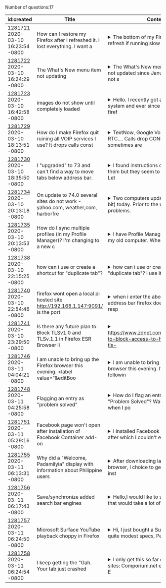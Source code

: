 Number of questions:17

| id:created | Title | Content | Tags |
| --- | --- | --- | --- |
| [1281721](https://support.mozilla.org/questions/1281721)<br>2020-03-10 16:23:54 -0800 | How can I restore my Firefox after I refreshed it.  I lost everything.  I want a |<details><summary>The bottom of my Firefox page said to refresh if running slow or something like </summary>that.  I clicked it and lost EVERYTHING.  It says that my passwords and many other things would be saved.  They weren't.  Is there someone who can talk me through this?</details> | [firefox-730](https://support.mozilla.org/en-US/questions/firefox?tagged=firefox-730);[other](https://support.mozilla.org/en-US/questions/firefox?tagged=other);[desktop](https://support.mozilla.org/en-US/questions/firefox?tagged=desktop);[mac-os](https://support.mozilla.org/en-US/questions/firefox?tagged=mac-os);|
| [1281722](https://support.mozilla.org/questions/1281722)<br>2020-03-10 16:24:29 -0800 | The What's New menu item not updating |<details><summary>The What's New menu item/widget has not updated since January 7, 2020. I'm not s</summary>ure if there are just no new updates being posted there, or if there is something wrong with the feature. I've seen this error on all versions of Firefox Nightly and Firefox (stable release) from, wel...</details> | [other](https://support.mozilla.org/en-US/questions/firefox?tagged=other);[desktop](https://support.mozilla.org/en-US/questions/firefox?tagged=desktop);[mac-os](https://support.mozilla.org/en-US/questions/firefox?tagged=mac-os);[wnp](https://support.mozilla.org/en-US/questions/firefox?tagged=wnp);[whatsnewpage](https://support.mozilla.org/en-US/questions/firefox?tagged=whatsnewpage);[firefoxnightlyproblem](https://support.mozilla.org/en-US/questions/firefox?tagged=firefoxnightlyproblem);|
| [1281723](https://support.mozilla.org/questions/1281723)<br>2020-03-10 16:42:58 -0800 | images do not show until completely loaded |<details><summary>Hello. I recently got a new operating system and ever since then images in firef</summary>ox are not shown until they are completely loaded, unlike before where they were partially shown from top to bottom during loading. I am using the firefox profile from the old OS but I've tried the tr...</details> | [firefox-730](https://support.mozilla.org/en-US/questions/firefox?tagged=firefox-730);[desktop](https://support.mozilla.org/en-US/questions/firefox?tagged=desktop);[fix-problems](https://support.mozilla.org/en-US/questions/firefox?tagged=fix-problems);[windows-10](https://support.mozilla.org/en-US/questions/firefox?tagged=windows-10);[images](https://support.mozilla.org/en-US/questions/firefox?tagged=images);[troubleshootingdetailsmissing](https://support.mozilla.org/en-US/questions/firefox?tagged=troubleshootingdetailsmissing);|
| [1281729](https://support.mozilla.org/questions/1281729)<br>2020-03-10 18:13:51 -0800 | How do I make Firefox quit ruining all VOIP services I use? It drops calls const |<details><summary>TextNow, Google Voice, anything RTC.... Calls drop CONSTANTLY, and sometimes are</summary> flat out rejected before I even get a ring. It is obviously caused by firefox itself, too, not each and every individual platform can possibly be responsible for this issue. That would be absurd. Abs...</details> | [firefox-730](https://support.mozilla.org/en-US/questions/firefox?tagged=firefox-730);[firefox-7301](https://support.mozilla.org/en-US/questions/firefox?tagged=firefox-7301);[desktop](https://support.mozilla.org/en-US/questions/firefox?tagged=desktop);[fix-problems](https://support.mozilla.org/en-US/questions/firefox?tagged=fix-problems);[windows-10](https://support.mozilla.org/en-US/questions/firefox?tagged=windows-10);[webrtc](https://support.mozilla.org/en-US/questions/firefox?tagged=webrtc);[textnow](https://support.mozilla.org/en-US/questions/firefox?tagged=textnow);[googlevoice](https://support.mozilla.org/en-US/questions/firefox?tagged=googlevoice);|
| [1281730](https://support.mozilla.org/questions/1281730)<br>2020-03-10 18:35:50 -0800 | I "upgraded" to 73 and can't find a way to move tabs below address bar. |<details><summary>I found instructions on how to move them but they seem to be only up to 71. Let </summary>me make this very clear. This is way beyond my comprehension.  I asked someone for help but they were lost, too.  What is wrong with a simplified way of doing things? Just a move tabs like before...it...</details> | [tabs](https://support.mozilla.org/en-US/questions/firefox?tagged=tabs);[firefox-730](https://support.mozilla.org/en-US/questions/firefox?tagged=firefox-730);[desktop](https://support.mozilla.org/en-US/questions/firefox?tagged=desktop);[windows-10](https://support.mozilla.org/en-US/questions/firefox?tagged=windows-10);|
| [1281734](https://support.mozilla.org/questions/1281734)<br>2020-03-10 20:13:18 -0800 | On update to 74.0  several sites do not work - yahoo.com, weather,com, harborfre |<details><summary>Two computers updated to 74.0 (64 bit) today.  Prior to the update no problems. </summary> After the update several sites are ignored on both machines.  No errors, warnings, etc.  It is as if you never entered the url.  Tried about 50 sites, found 4 that don't work (ones I use regularly). ...</details> | [firefox-740](https://support.mozilla.org/en-US/questions/firefox?tagged=firefox-740);[desktop](https://support.mozilla.org/en-US/questions/firefox?tagged=desktop);[fix-problems](https://support.mozilla.org/en-US/questions/firefox?tagged=fix-problems);[windows-10](https://support.mozilla.org/en-US/questions/firefox?tagged=windows-10);[weathercom](https://support.mozilla.org/en-US/questions/firefox?tagged=weathercom);[harborfreightcom](https://support.mozilla.org/en-US/questions/firefox?tagged=harborfreightcom);[yahoocom](https://support.mozilla.org/en-US/questions/firefox?tagged=yahoocom);[domstoragenext_gen](https://support.mozilla.org/en-US/questions/firefox?tagged=domstoragenext_gen);[troubleshootingdetailsmissing](https://support.mozilla.org/en-US/questions/firefox?tagged=troubleshootingdetailsmissing);|
| [1281735](https://support.mozilla.org/questions/1281735)<br>2020-03-10 20:13:53 -0800 | How do I sync multiple profiles (in my Profile Manager)? I'm changing to a new c |<details><summary>I have Profile Manager with 5 profiles in my old computer. When I initially logg</summary>ed-in to Mozilla/sync in both my old and new computers, it synced my (main) profile. How can I sync the other 4 profiles I have as well?</details> | [firefox-740](https://support.mozilla.org/en-US/questions/firefox?tagged=firefox-740);[other](https://support.mozilla.org/en-US/questions/firefox?tagged=other);[desktop](https://support.mozilla.org/en-US/questions/firefox?tagged=desktop);[windows-10](https://support.mozilla.org/en-US/questions/firefox?tagged=windows-10);[sync](https://support.mozilla.org/en-US/questions/firefox?tagged=sync);|
| [1281738](https://support.mozilla.org/questions/1281738)<br>2020-03-10 22:15:25 -0800 | how can i use or create a shortcut for "duplicate tab"? |<details><summary>how can i use or create a shortcut for "duplicate tab"? i use it constantly!than</summary>ks!</details> | [tabs](https://support.mozilla.org/en-US/questions/firefox?tagged=tabs);[firefox-730](https://support.mozilla.org/en-US/questions/firefox?tagged=firefox-730);[firefox-7301](https://support.mozilla.org/en-US/questions/firefox?tagged=firefox-7301);[desktop](https://support.mozilla.org/en-US/questions/firefox?tagged=desktop);[mac-os](https://support.mozilla.org/en-US/questions/firefox?tagged=mac-os);|
| [1281740](https://support.mozilla.org/questions/1281740)<br>2020-03-10 22:54:46 -0800 | firefox wont open a local pi hosted site http://192.168.1.147:9091/ is the port  |<details><summary>when i enter the above address into the address bar firefox doesnt show ANY resp</summary>onse. ps: the site is for transmission client remote access.</details> | [firefox-730](https://support.mozilla.org/en-US/questions/firefox?tagged=firefox-730);[websites](https://support.mozilla.org/en-US/questions/firefox?tagged=websites);[desktop](https://support.mozilla.org/en-US/questions/firefox?tagged=desktop);|
| [1281741](https://support.mozilla.org/questions/1281741)<br>2020-03-10 23:29:50 -0800 | Is there any future plan to Block TLSv1.0 and TLSv.1.1 in Firefox ESR Browser li |<details><summary>https://www.zdnet.com/article/browsers-to-block-access-to-https-sites-using-tls-</summary>1-0-and-1-1-starting-this-month/Firefox  74.0 has stopped allowing TLSv1.0 and TLSv.1.1 Does latest version of Firefox ESR also blocking them ? Or any chances of blocking them in future ?</details> | [other](https://support.mozilla.org/en-US/questions/firefox?tagged=other);[desktop](https://support.mozilla.org/en-US/questions/firefox?tagged=desktop);|
| [1281746](https://support.mozilla.org/questions/1281746)<br>2020-03-11 04:04:21 -0800 | I am unable to bring up the Firefox browser this evening. <label value="&editBoo |<details><summary>I am unable to bring up  the Firefox browser this evening. It shows the followin</summary>g message...XML Parsing Error: undefined entityLocation: chrome://browser/content/browser.xhtmlLine Number 564, Column 7:     <label <="" pre="" value="&amp;editBookmarkOverlay.name.label;">^Wha...</details> | [desktop](https://support.mozilla.org/en-US/questions/firefox?tagged=desktop);[fix-problems](https://support.mozilla.org/en-US/questions/firefox?tagged=fix-problems);|
| [1281748](https://support.mozilla.org/questions/1281748)<br>2020-03-11 04:25:58 -0800 | Flagging an entry as "problem solved" |<details><summary>How do I flag an entry here as "Problem Solved"?  Was looking for that when I po</summary>sted my last entry but couldn't find it.</details> | [firefox-740](https://support.mozilla.org/en-US/questions/firefox?tagged=firefox-740);[other](https://support.mozilla.org/en-US/questions/firefox?tagged=other);[desktop](https://support.mozilla.org/en-US/questions/firefox?tagged=desktop);[linux](https://support.mozilla.org/en-US/questions/firefox?tagged=linux);|
| [1281751](https://support.mozilla.org/questions/1281751)<br>2020-03-11 05:29:16 -0800 | Facebook page won't open after installation of Facebook Container add-on |<details><summary>I installed Facebook Container add-on, after which I couldn't even open the Face</summary>book page in Firefox and in Chrome. I first disabled the add-on, then removed it, then uninstalled Firefox and installed it again (restarting my computer at each operation). The problem is not solved....</details> | [firefox-740](https://support.mozilla.org/en-US/questions/firefox?tagged=firefox-740);[desktop](https://support.mozilla.org/en-US/questions/firefox?tagged=desktop);[fix-problems](https://support.mozilla.org/en-US/questions/firefox?tagged=fix-problems);[windows-10](https://support.mozilla.org/en-US/questions/firefox?tagged=windows-10);|
| [1281755](https://support.mozilla.org/questions/1281755)<br>2020-03-11 06:13:31 -0800 | Why did a "Welcome, Padamilyia"  display with information about Philippine users |<details><summary>After downloading latest Firefox browser, I choice to get a link for mobile inst</summary>allation also; however, when I followed the link on ios, a "Welcome Padamilyia" screen popped up and information related to Philippine users. I am afraid to use my mobile device now. What was attached...</details> | [firefox-740](https://support.mozilla.org/en-US/questions/firefox?tagged=firefox-740);[other](https://support.mozilla.org/en-US/questions/firefox?tagged=other);[desktop](https://support.mozilla.org/en-US/questions/firefox?tagged=desktop);[windows-10](https://support.mozilla.org/en-US/questions/firefox?tagged=windows-10);|
| [1281756](https://support.mozilla.org/questions/1281756)<br>2020-03-11 06:17:43 -0800 | Save/synchronize added search bar engines |<details><summary>Hello,I would like to save some settings that would take a lot of time to be don</summary>e manually again, after an update. I have added about twenty search engines with the help of different Firefox addons. During my last update, these were lost (the search bar only had the default sea...</details> | [firefox-660](https://support.mozilla.org/en-US/questions/firefox?tagged=firefox-660);[sync](https://support.mozilla.org/en-US/questions/firefox?tagged=sync);[desktop](https://support.mozilla.org/en-US/questions/firefox?tagged=desktop);[windows-10](https://support.mozilla.org/en-US/questions/firefox?tagged=windows-10);|
| [1281757](https://support.mozilla.org/questions/1281757)<br>2020-03-11 06:24:50 -0800 | Microsoft Surface YouTube playback choppy in Firefox |<details><summary>Hi, I just bought a Surface Go. It's got quite modest specs, Pentium dual core a</summary>nd 4 gb of ram.However, I'm noticing playback of video, especially Youtube, is incredibly choppy, with lost frames and cuts. It's unwatchable. There is no such problem using Chrome or Edge. What cou...</details> | [desktop](https://support.mozilla.org/en-US/questions/firefox?tagged=desktop);[fix-problems](https://support.mozilla.org/en-US/questions/firefox?tagged=fix-problems);|
| [1281758](https://support.mozilla.org/questions/1281758)<br>2020-03-11 06:24:54 -0800 | I keep getting the "Gah. Your tab just crashed |<details><summary>I only get this so far on a couple of sites: Comporium.net email, and NRA.org. E</summary>verything worked fine yesterday - just started this morning. No upgrades in the interim and I tried logging into e-mail with another computer/browser and had no problems.</details> | [tabs](https://support.mozilla.org/en-US/questions/firefox?tagged=tabs);[firefox-730](https://support.mozilla.org/en-US/questions/firefox?tagged=firefox-730);[firefox-7301](https://support.mozilla.org/en-US/questions/firefox?tagged=firefox-7301);[desktop](https://support.mozilla.org/en-US/questions/firefox?tagged=desktop);[windows-7](https://support.mozilla.org/en-US/questions/firefox?tagged=windows-7);|
